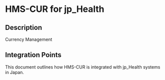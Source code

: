 # HMS-CUR for jp_Health

## Description

Currency Management

## Integration Points

This document outlines how HMS-CUR is integrated with jp_Health systems in Japan.
